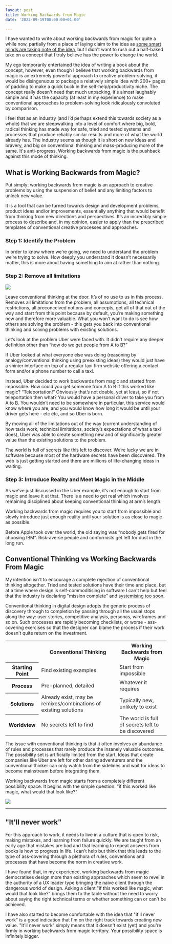 ```yaml
---
layout: post
title: Working Backwards from Magic
date: '2022-09-19T00:00:00+01:00'

---
```


I have wanted to write about working backwards from magic for quite a while now, partially from a place of laying claim to the idea as [some smart minds are taking note of the idea](https://twitter.com/jordanmoore/status/1480897225333133317?s=20&t=Gtc62GVa9EhQ302FHzA0LA), but I didn’t want to rush out a half-baked take on a concept that I truly believe has the power to change the world.

My ego temporarily entertained the idea of writing a book about the concept, however, even though I believe that working backwards from magic is an extremely powerful approach to creative problem-solving, it would be disingenuous to package a relatively simple idea with 200+ pages of padding to make a quick buck in the self-help/productivity niche. The concept really doesn't need that much unpacking, it's almost laughably simple and it has the capacity (at least in my experience) to make conventional approaches to problem-solving look ridiculously convoluted by comparison.

I feel that as an industry (and I’d perhaps extend this towards society as a whole) that we are sleepwalking into a level of comfort where big, bold, radical thinking has made way for safe, tried and tested systems and processes that produce reliably similar results and more of what the world already has. The industry seems as though it is short on new ideas and bravery, and big on conventional thinking and mass-producing more of the same. It's anti-progress. Working backwards from magic is the pushback against this mode of thinking.

## What is Working Backwards from Magic?

Put simply: working backwards from magic is an approach to creative problems by using the suspension of belief and any limiting factors to unlock new value.

It is a tool that can be turned towards design and development problems, product ideas and/or improvements, essentially anything that would benefit from thinking from new directions and perspectives. It’s an incredibly simple process to describe and, in my opinion, easier to apply than the prescribed templates of conventional creative processes and approaches.

### Step 1: Identify the Problem

In order to know where we’re going, we need to understand the problem we’re trying to solve. How deeply you understand it doesn’t necessarily matter, this is more about having something to aim at rather than nothing.

### Step 2: Remove all limitations

<img src="/img/imac.png" class="imac">

Leave conventional thinking at the door. It’s of no use to us in this process. Removes all limitations from the problem, all assumptions, all technical restrictions, all preconceived notions and concepts, get all of that out of the way and start from this point because by default, you’re making something new and therefore more valuable. What you won’t want to do is see how others are solving the problem - this gets you back into conventional thinking and solving problems with existing solutions.

Let’s look at the problem Uber were faced with. It didn’t require any deeper definition other than “how do we get people from A to B?”

If Uber looked at what everyone else was doing (reasoning by analogy/conventional thinking using preexisting ideas) they would just have a shinier interface on top of a regular taxi firm website offering a contact form and/or a phone number to call a taxi.

Instead, Uber decided to work backwards from magic and started from impossible. How could you get someone from A to B if this worked like magic? “Teleportation!” Obviously that’s not doable, yet at least, so if not teleportation then what? You would have a personal driver to take you from A to B. You wouldn’t need to be somewhere in particular, this service would know where you are, and you would know how long it would be until your driver gets here - etc etc, and so Uber is born.

By moving all of the limitations out of the way (current understanding of how taxis work, technical limitations, society’s expectations of what a taxi does), Uber was able to create something new and of significantly greater value than the existing solutions to the problem.

The world is full of secrets like this left to discover. We’re lucky we are in software because most of the hardware secrets have been discovered. The web is just getting started and there are millions of life-changing ideas in waiting.

### Step 3: Introduce Reality and Meet Magic in the Middle

As we’ve just discussed in the Uber example, it’s not enough to start from magic and leave it at that. There is a need to get real which involves remaining disciplined about keeping conventional thinking at arm’s length. 

Working backwards from magic requires you to start from impossible and slowly introduce just enough reality until your solution is as close to magic as possible.

Before Apple took over the world, the old saying was “nobody gets fired for choosing IBM”. Risk-averse people and conformists get left for dust in the long run.

## Conventional Thinking vs Working Backwards From Magic

My intention isn't to encourage a complete rejection of conventional thinking altogether. Tried and tested solutions have their time and place, but at a time where design is self-commoditising in software I can't help but feel that the industry is declaring "mission complete" and [systemising too soon](http://localhost:3000/2020/02/07/intentional-and-emergent-design-systems-ii-copy.html). 

Conventional thinking in digital design adopts the generic process of discovery through to completion by passing through all the usual stops along the way: user stories, competitive analysis, personas, wireframes and so on. Such processes are rapidly becoming checklists, or worse - ass-covering exercises so that the designer can blame the process if their work doesn't quite return on the investment.

<table>
<tr>
<th>&nbsp;</th>
<th>Conventional Thinking</th>
<th>Working Backwards from Magic</th>
</tr>
<tr>
<th>Starting Point</th>
<td>Find existing examples</td>
<td>Start from impossible</td>
</tr>
<tr>
<th>Process</th>
<td>Pre-planned, detailed</td>
<td>Whatever it requires</td>
</tr>
<tr>
<th>Solutions</th>
<td>Already exist, may be remixes/combinations of existing solutions</td>
<td>Typically new, unlikely to exist</td>
</tr>
<tr>
<th>Worldview</th>
<td>No secrets left to find</td>
<td>The world is full of secrets left to be discovered</td>
</tr>
</table>

The issue with conventional thinking is that it often involves an abundance of rules and processes that rarely produce the insanely valuable outcomes. The possibility set is artificially limited from the start. Ideas that create companies like Uber are left for other daring adventurers and the conventional thinker can only watch from the sidelines and wait for ideas to become mainstream before integrating them.

Working backwards from magic starts from a completely different possibility space. It begins with the simple question: "if this worked like magic, what would that look like?"

<img src="/img/spacex.png" class="spacex">

---

## "It'll never work"

For this approach to work, it needs to live in a culture that is open to risk, making mistakes, and learning from failure quickly. We are taught from an early age that mistakes are bad and that learning to repeat answers from books is how to progress in life. I can't help but think that this leads to the type of ass-covering through a plethora of rules, conventions and processes that have become the norm in creative work.

I have found that, in my experience, working backwards from magic democratises design more than existing approaches which seem to revel in the authority of a UX leader type bringing the naive client through the dangerous world of design. Asking a client "if this worked like magic, what would that look like?" brings them to the table without the need to worry about saying the right technical terms or whether something can or can't be achieved. 

I have also started to become comfortable with the idea that "it'll never work" is a good indication that I'm on the right track towards creating new value. "It'll never work" simply means that it doesn't exist (yet) and you're firmly in working backwards from magic territory. Your possibility space is infinitely bigger.